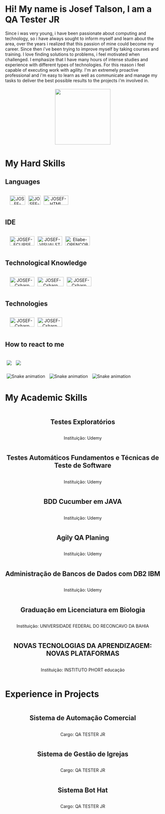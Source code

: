 # Hi! My name is Josef Talson, I am a QA Tester JR

Since i was very young, i have been passionate about computing and technology, so i have always sought to inform myself and learn about the area, over the years i realized that this passion of mine could become my career. Since then i've been trying to improve myself by taking courses and training. I love finding solutions to problems, i feel motivated when challenged. I emphasize that I have many hours of intense studies and experience with different types of technologies. For this reason i feel capable of executing work with agility. I'm an extremely proactive professional and i'm easy to learn as well as communicate and manage my tasks to deliver the best possible results to the projects i'm involved in.


<div align="center" style="display: grid; grid-template-rows: auto auto auto; ">
  <a href="https://github.com/JOSEFTALSON">
  <img height="180em" src="https://github-readme-stats.vercel.app/api?username=JOSEFTALSON&show_icons=true&theme=dracula&include_all_commits=true&count_private=true"/>

  
</a>
</div>

# My Hard Skills

## Languages

<div align="center" style="display: grid; grid-template-rows: auto auto auto; grid-template-columns: auto">
<a href="https://github.com/JOSEFTALSON" style="margin:10px; display:flex">
    
  <img align="center" alt="JOSEF-Java" height="30" width="50" src="https://img.shields.io/badge/Java-ED8B00?style=for-the-badge&logo=java&logoColor=white">

  
   <img align="center" alt="JOSEF-COBOL" height="30" width="40" src="https://img.shields.io/badge/COBOL-777BB4?style=for-the-badge&logo=COBOL&logoColor=white">

<img align="center" alt="JOSEF-HTML" height="30" width="80" src="https://img.shields.io/badge/HTML-000000?style=for-the-badge&logo=HTML&logoColor=white">



</a>
  </div>

## IDE

<div align="center" style="display: grid; grid-template-rows: auto auto auto; grid-template-columns: auto">
<a href="https://github.com/JOSEFTALSON" style="margin:10px; display:flex">
  <img align="center" alt="JOSEF-ECLIPSE" height="30" width="80" src="https://img.shields.io/badge/ECLIPSE-DD0031?style=for-the-badge&logo=ECLIPSE&logoColor=white">

<img align="center" alt="JOSEF-VISUALSTUDIOCODE" height="30" width="80" src="https://img.shields.io/badge/VISUAL STUDIO CODE-3880FF?style=for-the-badge&logo=VISUALSTUDIOCODE&logoColor=white">

<img align="center" alt="Eliabe-OPENCOBOL" height="30" width="80" src="https://img.shields.io/badge/OPEN COBOL-FF2D20?style=for-the-badge&logo=&logoColor=white">


</a>
  </div> 

## Technological Knowledge

<div align="center" style="display: grid; grid-template-rows: auto auto auto; grid-template-columns: auto">
<a href="https://github.com/JOSEFTALSON" style="margin:10px; display:flex">
  <img align="center" alt="JOSEF-Csharp" height="30" width="80" src="https://img.shields.io/badge/AGILE TESTING-00000F?style=for-the-badge&logo=AGILETESTING&logoColor=white"> 

<img align="center" alt="JOSEF-Csharp" height="30" width="85" src="https://img.shields.io/badge/testing automation-316192?style=for-the-badge&logo=testingautomationColor=white"> 

<img align="center" alt="JOSEF-Csharp" height="30" width="80" src="https://img.shields.io/badge/TESTING PLANIG-4EA94B?style=for-the-badge&logo=TESTING&logoColor=white"> 

</a>
  </div>

## Technologies

<div align="center" style="display: grid; grid-template-rows: auto auto auto; grid-template-columns: auto">
<a href="https://github.com/JOSEFTALSON" style="margin:10px; display:flex">
  
  <img align="center" alt="JOSEF-Csharp" height="30" width="80" src="https://img.shields.io/badge/CUCUMBER-6DB33F?style=for-the-badge&logo=CUCUMBER&logoColor=white">

<img align="center" alt="JOSEF-Csharp" height="30" width="80" src="https://img.shields.io/badge/POSTMAN-07405E?style=for-the-badge&logo=POSTMAN&logoColor=white"> 

</a>
  </div>


## How to react to me

<div>
<br>
  <a href = "jtalson19@gmail.com"><img src="https://img.shields.io/badge/-Gmail-%23333?style=for-the-badge&logo=gmail&logoColor=red" target="_blank"></a>
  <a href="https://www.linkedin.com/in/josef-teixeira-araujo-9813ab186/" target="_blank"><img src="https://img.shields.io/badge/-LinkedIn-%230077B5?style=for-the-badge&logo=linkedin&logoColor=white" target="_blank"></a>

  ![Snake animation](https://github.com/JOSEFTALSON/JOSEFTALSON/blob/output/github-contribution-grid-snake.svg)
![Snake animation](https://github.com/SilvaEngComp/SilvaEngComp/blob/output/github-contribution-grid-snake.svg)
  ![Snake animation](https://github.com/JOSEFTALSON/JOSEFTALSON/blob/output/github-contribution-grid-snake.svg)

</div>

# My Academic Skills

<div align="center" style="display: grid; grid-template-rows: auto auto auto; grid-template-columns: auto">

## Testes Exploratórios

Instituição: Udemy

## Testes Automáticos Fundamentos e Técnicas de Teste de Software
Instituição: Udemy

## BDD Cucumber em JAVA

Instituição: Udemy

## Agily QA Planing
Instituição: Udemy

## Administração de Bancos de Dados com DB2 IBM

Instituição: Udemy

## Graduação em Licenciatura em Biologia
Instituição: UNIVERSIDADE FEDERAL DO RECONCAVO DA BAHIA

## NOVAS TECNOLOGIAS DA APRENDIZAGEM: NOVAS PLATAFORMAS
Instituição: INSTITUTO PHORT educação
</div>

# Experience in Projects

<div align="center" style="display: grid; grid-template-rows: auto auto auto; grid-template-columns: auto">

## Sistema de Automação Comercial

Cargo: QA TESTER JR

## Sistema de Gestão de Igrejas

Cargo: QA TESTER JR

## Sistema Bot Hat

Cargo: QA TESTER JR


</div>

<style>

img{
    margin:5px;
}

</style>
